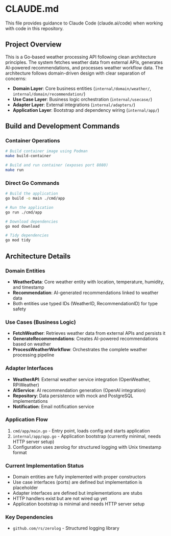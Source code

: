 # CLAUDE.md

This file provides guidance to Claude Code (claude.ai/code) when working with code in this repository.

## Project Overview

This is a Go-based weather processing API following clean architecture principles. The system fetches weather data from external APIs, generates AI-powered recommendations, and processes weather workflow data. The architecture follows domain-driven design with clear separation of concerns:

- **Domain Layer**: Core business entities (`internal/domain/weather/`, `internal/domain/recommendation/`)
- **Use Case Layer**: Business logic orchestration (`internal/usecase/`)
- **Adapter Layer**: External integrations (`internal/adapters/`)
- **Application Layer**: Bootstrap and dependency wiring (`internal/app/`)

## Build and Development Commands

### Container Operations
```bash
# Build container image using Podman
make build-container

# Build and run container (exposes port 8080)
make run
```

### Direct Go Commands
```bash
# Build the application
go build -o main ./cmd/app

# Run the application
go run ./cmd/app

# Download dependencies
go mod download

# Tidy dependencies
go mod tidy
```

## Architecture Details

### Domain Entities
- **WeatherData**: Core weather entity with location, temperature, humidity, and timestamp
- **Recommendation**: AI-generated recommendations linked to weather data
- Both entities use typed IDs (WeatherID, RecommendationID) for type safety

### Use Cases (Business Logic)
- **FetchWeather**: Retrieves weather data from external APIs and persists it
- **GenerateRecommendations**: Creates AI-powered recommendations based on weather
- **ProcessWeatherWorkflow**: Orchestrates the complete weather processing pipeline

### Adapter Interfaces
- **WeatherAPI**: External weather service integration (OpenWeather, RPiWeather)
- **AIService**: AI recommendation generation (OpenAI integration)
- **Repository**: Data persistence with mock and PostgreSQL implementations
- **Notification**: Email notification service

### Application Flow
1. `cmd/app/main.go` - Entry point, loads config and starts application
2. `internal/app/app.go` - Application bootstrap (currently minimal, needs HTTP server setup)
3. Configuration uses zerolog for structured logging with Unix timestamp format

### Current Implementation Status
- Domain entities are fully implemented with proper constructors
- Use case interfaces (ports) are defined but implementation is placeholder
- Adapter interfaces are defined but implementations are stubs
- HTTP handlers exist but are not wired up yet
- Application bootstrap is minimal and needs HTTP server setup

### Key Dependencies
- `github.com/rs/zerolog` - Structured logging library